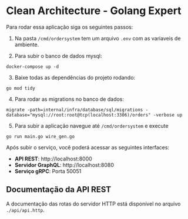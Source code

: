 # Clean Architecture - Golang Expert

Para rodar essa aplicação siga os seguintes passos:

1. Na pasta `/cmd/ordersystem` tem um arquivo `.env` com as variaveis de ambiente.

2. Para subir o banco de dados mysql:

```
docker-compose up -d
```
3. Baixe todas as dependências do projeto rodando:

```
go mod tidy
```

4. Para rodar as migrations no banco de dados:

```
migrate -path=internal/infra/database/sql/migrations -database="mysql://root:root@tcp(localhost:3306)/orders" -verbose up
```

5. Para subir a aplicação navegue até `/cmd/ordersystem` e execute

```
go run main.go wire_gen.go
```

Após subir o serviço, você poderá acessar as seguintes interfaces:

- **API REST**: http://localhost:8000
- **Servidor GraphQL**: http://localhost:8080
- **Serviço gRPC**: Porta 50051

## Documentação da API REST

A documentação das rotas do servidor HTTP está disponível no arquivo `./api/api.http`.
